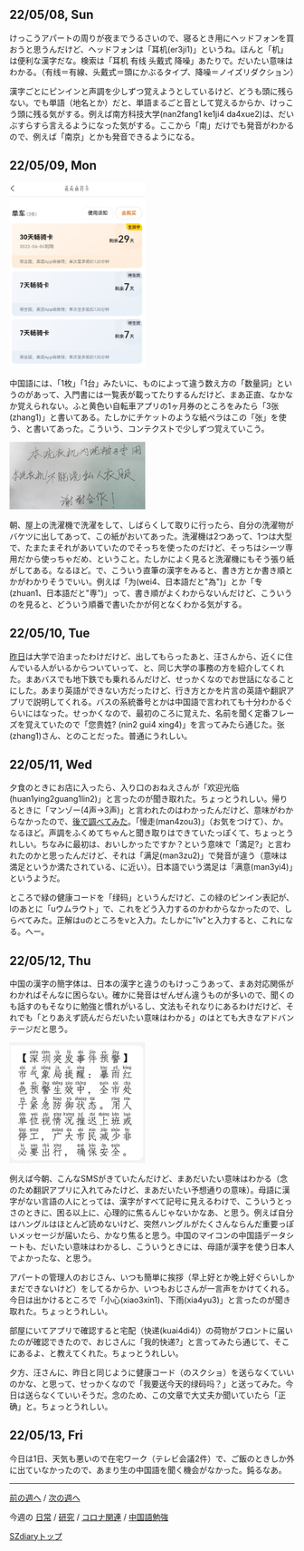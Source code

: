 ## 22/05/08, Sun

けっこうアパートの周りが夜までうるさいので、寝るとき用にヘッドフォンを買おうと思うんだけど、ヘッドフォンは「耳机(er3ji1)」というね。ほんと「机」は便利な漢字だな。検索は「耳机 有线 头戴式 降噪」あたりで。だいたい意味はわかる。（有线＝有線、头戴式＝頭にかぶるタイプ、降噪＝ノイズリダクション）

漢字ごとにピンインと声調を少しずつ覚えようとしているけど、どうも頭に残らない。でも単語（地名とか）だと、単語まるごと音として覚えるからか、けっこう頭に残る気がする。例えば南方科技大学(nan2fang1 ke1ji4 da4xue2)は、だいぶすらすら言えるようになった気がする。ここから「南」だけでも発音がわかるので、例えば「南京」とかも発音できるようになる。


## 22/05/09, Mon

<img src="https://github.com/akita11/SZdiary/blob/main/diary/photo/2022-05-07_20.32.29.jpg" width="240px">

中国語には、「1枚」「1台」みたいに、ものによって違う数え方の「数量詞」というのがあって、入門書には一覧表が載ってたりするんだけど、まあ正直、なかなか覚えられない。ふと黄色い自転車アプリの1ヶ月券のところをみたら「3张(zhang1)」と書いてある。たしかにチケットのような紙ペラはこの「张」を使う、と書いてあった。こういう、コンテクストで少しずつ覚えていこう。

<img src="https://github.com/akita11/SZdiary/blob/main/diary/photo/2022-05-09_08.45.31.jpg" width="240px">

朝、屋上の洗濯機で洗濯をして、しばらくして取りに行ったら、自分の洗濯物がバケツに出してあって、この紙がおいてあった。洗濯機は2つあって、1つは大型で、たまたまそれがあいていたのでそっちを使ったのだけど、そっちはシーツ専用だから使っちゃだめ、ということ。たしかによく見ると洗濯機にもそう張り紙がしてある。なるほど。で、こういう直筆の漢字をみると、書き方とか書き順とかがわかりそうでいい。例えば「为(wei4、日本語だと"為")」とか「专(zhuan1、日本語だと"専")」って、書き順がよくわからないんだけど、こういうのを見ると、どういう順番で書いたかが何となくわかる気がする。


## 22/05/10, Tue

[昨日](https://github.com/akita11/SZdiary/blob/main/diary/covid19/2205-2.md#220509-mon)は大学で泊まったわけだけど、出してもらったあと、汪さんから、近くに住んでいる人がいるからついていって、と、同じ大学の事務の方を紹介してくれた。まあバスでも地下鉄でも乗れるんだけど、せっかくなのでお世話になることにした。あまり英語ができない方だったけど、行き方とかを片言の英語や翻訳アプリで説明してくれる。バスの系統番号とかは中国語で言われても十分わかるぐらいにはなった。せっかくなので、最初のころに覚えた、名前を聞く定番フレーズを覚えていたので「您贵姓? (nin2 gui4 xing4)」を言ってみたら通じた。张(zhang1)さん、とのことだった。普通にうれしい。


## 22/05/11, Wed

夕食のときにお店に入ったら、入り口のおねえさんが「欢迎光临(huan1ying2guang1lin2)」と言ったのが聞き取れた。ちょっとうれしい。帰りるときに「マンゾー(4声→3声)」と言われたのはわかったんだけど、意味がわからなかったので、[後で調べてみた](https://detail.chiebukuro.yahoo.co.jp/qa/question_detail/q1129112796)。「慢走(man4zou3)」（お気をつけて）、か。なるほど。声調をふくめてちゃんと聞き取りはできていたっぽくて、ちょっとうれしい。ちなみに最初は、おいしかったですか？という意味で「満足?」と言われたのかと思ったんだけど、それは「满足(man3zu2)」で発音が違う（意味は満足というか満たされている、に近い）。日本語でいう満足は「满意(man3yi4)」というようだ。

ところで緑の健康コードを「绿码」というんだけど、この緑のピンイン表記が、lのあとに「uウムラウト」で、これをどう入力するのかわからなかったので、しらべてみた。正解はuのところをvと入力。たしかに"lv"と入力すると、これになる。へー。


## 22/05/12, Thu

中国の漢字の簡字体は、日本の漢字と違うのもけっこうあって、まあ対応関係がわかればそんなに困らない。確かに発音はぜんぜん違うものが多いので、聞くのも話すのもそなりに勉強と慣れがいるし、文法もそれなりにあるわけだけど、それでも「とりあえず読んだらだいたい意味はわかる」のはとても大きなアドバンテージだと思う。

<img src="https://github.com/akita11/SZdiary/blob/main/diary/photo/2022-05-12_07.30.48.jpg" width="240px">

例えば今朝、こんなSMSがきていたんだけど、まあだいたい意味はわかる（念のため翻訳アプリに入れてみたけど、まあだいたい予想通りの意味）。母語に漢字がない言語の人にとっては、漢字がすべて記号に見えるわけで、こういうとっさのときに、困る以上に、心理的に焦るんじゃないかなあ、と思う。例えば自分はハングルはほとんど読めないけど、突然ハングルがたくさんならんだ重要っぽいメッセージが届いたら、かなり焦ると思う。中国のマイコンの中国語データシートも、だいたい意味はわかるし、こういうときには、母語が漢字を使う日本人でよかったな、と思う。

アパートの管理人のおじさん、いつも簡単に挨拶（早上好とか晚上好ぐらいしかまだできないけど）をしてるからか、いつもおじさんが一言声をかけてくれる。今日は出かけるところで「小心(xiao3xin1)、下雨(xia4yu3)」と言ったのが聞き取れた。ちょっとうれしい。

部屋にいてアプリで確認すると宅配（快递(kuai4di4)）の荷物がフロントに届いたのが確認できたので、おじさんに「我的快递?」と言ってみたら通じて、そこにあるよ、と教えてくれた。ちょっとうれしい。

夕方、汪さんに、昨日と同じように健康コード（のスクショ）を送らなくていいのかな、と思って、せっかくなので「我要送今天的绿码吗？」と送ってみた。今日は送らなくていいそうだ。念のため、この文章で大丈夫か聞いていたら「正确」と。ちょっとうれしい。


## 22/05/13, Fri

今日は1日、天気も悪いので在宅ワーク（テレビ会議2件）で、ご飯のときしか外に出ていなかったので、あまり生の中国語を聞く機会がなかった。鈍るなあ。

***

[前の週へ](2205-1.md) /
[次の週へ](2205-3.md)

今週の
[日常](../diary/2205-2.md) /
[研究](../research/2205-2.md) /
[コロナ関連](../covid19/2205-2.md) / 
[中国語勉強](../chinese/2205-2.md)

[SZdiaryトップ](../../README.md)
